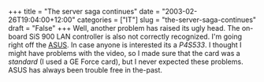 +++
title = "The server saga continues"
date = "2003-02-26T19:04:00+12:00"
categories = ["IT"]
slug = "the-server-saga-continues"
draft = "False"
+++
Well, another problem has raised its ugly head. The on-board SiS 900 LAN
controller is also not correctly recognized. I'm going right off the
[ASUS](http://www.asus.com/%20motherboard). In case anyone is interested its a
_P4S533_. I thought I might have problems with the video, so I made sure that
the card was a _standard_ (I used a GE Force card), but I never expected these
problems. ASUS has always been trouble free in the-past.

